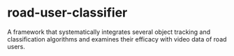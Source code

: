 # road-user-classifier
A framework that systematically integrates several object tracking and classification algorithms and examines their efficacy with video data of road users.

